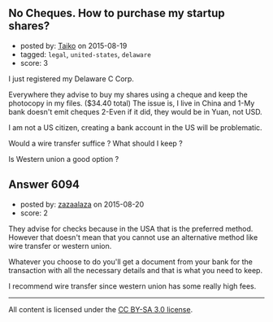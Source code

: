 ## No Cheques. How to purchase my startup shares?

- posted by: [Taiko](https://stackexchange.com/users/334941/taiko) on 2015-08-19
- tagged: `legal`, `united-states`, `delaware`
- score: 3

<p>I just registered my Delaware C Corp.</p>

<p>Everywhere they advise to buy my shares using a cheque and keep the photocopy in my files. ($34.40 total)
The issue is, I live in China and 1-My bank doesn't emit cheques 2-Even if it did, they would be in Yuan, not USD.</p>

<p>I am not a US citizen, creating a bank account in the US will be problematic.</p>

<p>Would a wire transfer suffice ? What should I keep ?</p>

<p>Is Western union a good option ?</p>



## Answer 6094

- posted by: [zazaalaza](https://stackexchange.com/users/4672194/zazaalaza) on 2015-08-20
- score: 2

<p>They advise for checks because in the USA that is the preferred method. However that doesn't mean that you cannot use an alternative method like wire transfer or western union.</p>

<p>Whatever you choose to do you'll get a document from your bank for the transaction with all the necessary details and that is what you need to keep.</p>

<p>I recommend wire transfer since western union has some really high fees.</p>




---

All content is licensed under the [CC BY-SA 3.0 license](https://creativecommons.org/licenses/by-sa/3.0/).
